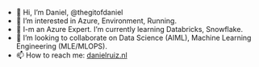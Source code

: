- 👋 Hi, I’m Daniel, @thegitofdaniel
- 👀 I’m interested in Azure, Environment, Running.
- 🌱 I-m an Azure Expert. I’m currently learning Databricks, Snowflake.
- 💞️ I’m looking to collaborate on Data Science (AIML), Machine Learning Engineering (MLE/MLOPS).
- 📫 How to reach me: [danielruiz.nl](danielruiz.nl)
